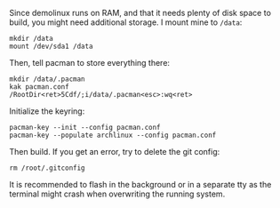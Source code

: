 Since demolinux runs on RAM, and that it needs plenty of disk space to build,
you might need additional storage. I mount mine to `/data`:
```
mkdir /data
mount /dev/sda1 /data
```

Then, tell pacman to store everything there:
```
mkdir /data/.pacman
kak pacman.conf
/RootDir<ret>5Cdf/;i/data/.pacman<esc>:wq<ret>
```

Initialize the keyring:
```
pacman-key --init --config pacman.conf
pacman-key --populate archlinux --config pacman.conf
```

Then build.
If you get an error, try to delete the git config:
```
rm /root/.gitconfig
```

It is recommended to flash in the background or in a
separate tty as the terminal might crash when overwriting
the running system.

